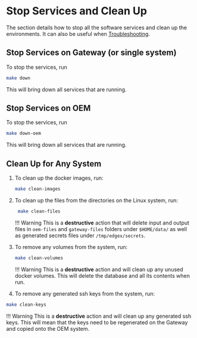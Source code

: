 # Stop Services and Clean Up
The section details how to stop all the software services and clean up the environments. It can also be useful when [Troubleshooting](troubleshooting.md).

## Stop Services on Gateway (or single system)
To stop the services, run

``` bash
make down
```

This will bring down all services that are running.

## Stop Services on OEM
To stop the services, run

``` bash
make down-oem
```

This will bring down all services that are running.

## Clean Up for Any System
1. To clean up the docker images, run:

    ``` bash 
    make clean-images
    ```
2. To clean up the files from the directories on the Linux system, run:

    ```bash 
     make clean-files
    ```

    !!! Warning
        This is a **destructive** action that will delete input and output files in `oem-files` and `gateway-files` folders under `$HOME/data/` as well as generated secrets files under `/tmp/edgex/secrets`.

3. To remove any volumes from the system, run:

    ```bash
    make clean-volumes
    ```

    !!! Warning
        This is a **destructive** action and will clean up any unused docker volumes. This will delete the database and all its contents when run.
4. To remove any generated ssh keys from the system, run:

 ```bash
 make clean-keys
 ```

!!! Warning
This is a **destructive** action and will clean up any generated ssh keys. This will mean that the keys need to be regenerated on the Gateway and copied onto the OEM system.
